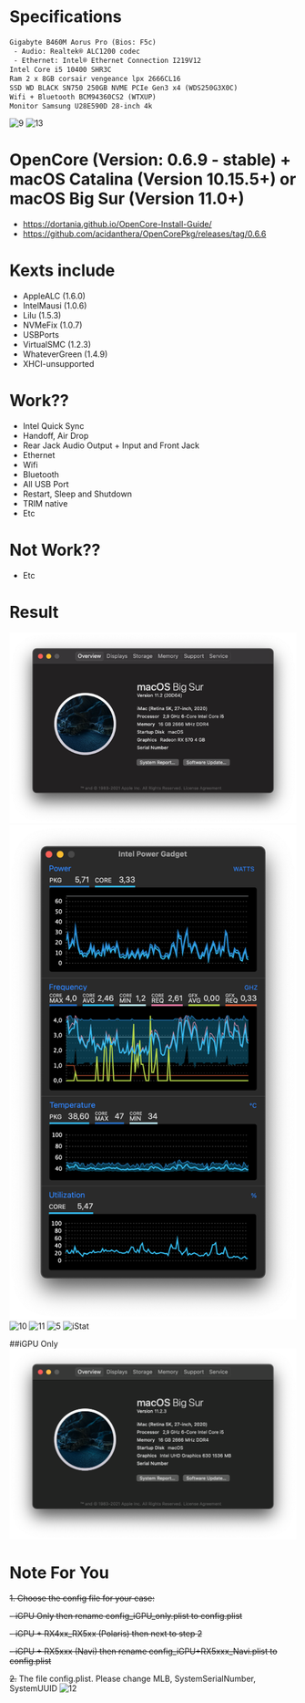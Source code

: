 
# Specifications
```
Gigabyte B460M Aorus Pro (Bios: F5c)
 - Audio: Realtek® ALC1200 codec
 - Ethernet: Intel® Ethernet Connection I219V12
Intel Core i5 10400 SHR3C
Ram 2 x 8GB corsair vengeance lpx 2666CL16
SSD WD BLACK SN750 250GB NVME PCIe Gen3 x4 (WDS250G3X0C)
Wifi + Bluetooth BCM94360CS2 (WTXUP)
Monitor Samsung U28E590D 28-inch 4k
```
![9](/images/9.png)
![13](/images/13.png)
# OpenCore (Version: 0.6.9 - stable) + macOS Catalina (Version 10.15.5+) or macOS Big Sur (Version 11.0+)
- https://dortania.github.io/OpenCore-Install-Guide/
- https://github.com/acidanthera/OpenCorePkg/releases/tag/0.6.6
# Kexts include
- AppleALC (1.6.0)
- IntelMausi (1.0.6)
- Lilu (1.5.3)
- NVMeFix (1.0.7)
- USBPorts
- VirtualSMC (1.2.3)
- WhateverGreen (1.4.9)
- XHCI-unsupported
# Work??
- Intel Quick Sync
- Handoff, Air Drop
- Rear Jack Audio Output + Input and Front Jack
- Ethernet
- Wifi
- Bluetooth
- All USB Port
- Restart, Sleep and Shutdown 
- TRIM native 
- Etc
# Not Work??
- Etc
# Result
![8](/images/8.png)
![2](/images/2.png)
![10](/images/10.png)
![11](/images/11.png)
![5](/images/5.png)
![iStat](/images/Screen%20Shot%202020-10-08%20at%2010.05.23.png)

##iGPU Only
![22](/images/igpu.png)

# Note For You

~~1. Choose the config file for your case:~~

~~- iGPU Only then rename config_iGPU_only.plist to config.plist~~

~~- iGPU + RX4xx_RX5xx (Polaris) then next to step 2~~

~~- iGPU + RX5xxx (Navi) then rename config_iGPU+RX5xxx_Navi.plist to config.plist~~

~~2.~~ The file config.plist. Please change MLB, SystemSerialNumber, SystemUUID
![12](/images/12.png)
